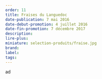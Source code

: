 ```yaml
---
order: 11
title: Fraises du Languedoc
date-publication: 7 mai 2016
date-debut-promotion: 4 juillet 2016
date-fin-promotion: 7 décembre 2017
description: 
lire-plus: 
miniature: selection-produits/fraise.jpg
brand:
label: 
tags:
---
```

<!--fin-excerpt-->
<!-- ******************************** -->
<!-- **** début contenu détaillé **** -->

ad

<!-- **** fin contenu détaillé **** -->
<!-- ****************************** -->